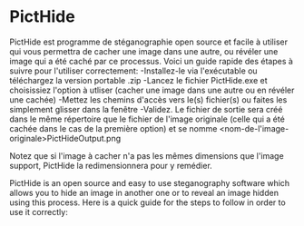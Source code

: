# PictHide
PictHide est programme de stéganographie open source et facile à utiliser qui vous permettra de cacher une image dans une autre, ou révéler une image qui a été caché par ce processus. Voici un guide rapide des étapes à suivre pour l'utiliser correctement:
-Installez-le via l'exécutable ou téléchargez la version portable .zip
-Lancez le fichier PictHide.exe et choisissiez l'option à utliser (cacher une image dans une autre ou en révéler une cachée)
-Mettez les chemins d'accès vers le(s) fichier(s) ou faites les simplement glisser dans la fenêtre
-Validez. Le fichier de sortie sera créé dans le même répertoire que le fichier de l'image originale (celle qui a été cachée dans le cas de la première option) et se nomme <nom-de-l'image-originale>PictHideOutput.png

Notez que si l'image à cacher n'a pas les mêmes dimensions que l'image support, PictHide la redimensionnera pour y remédier.

PictHide is an open source and easy to use steganography software which allows you to hide an image in another one or to reveal an image hidden using this process. Here is a quick guide for the steps to follow in order to use it correctly:
